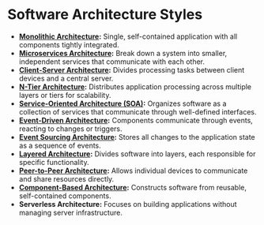 # Software Architecture Styles

* [**Monolithic Architecture**](monolithic.md)**:** Single, self-contained application with all components tightly integrated.
* [**Microservices Architecture**](microservices.md)**:** Break down a system into smaller, independent services that communicate with each other.
* [**Client-Server Architecture**](client-server.md)**:** Divides processing tasks between client devices and a central server.
* [**N-Tier Architecture**](n-tier.md)**:** Distributes application processing across multiple layers or tiers for scalability.
* [**Service-Oriented Architecture (SOA)**](service-oriented-architecture-soa.md)**:** Organizes software as a collection of services that communicate through well-defined interfaces.
* [**Event-Driven Architecture**](event-driven-architecture.md)**:** Components communicate through events, reacting to changes or triggers.
* [**Event Sourcing Architecture**](event-sourcing-architecture.md)**:** Stores all changes to the application state as a sequence of events.
* [**Layered Architecture**](layered-architecture.md)**:** Divides software into layers, each responsible for specific functionality.
* [**Peer-to-Peer Architecture**](peer-to-peer-architecture.md)**:** Allows individual devices to communicate and share resources directly.
* [**Component-Based Architecture**](component-based-architecture.md)**:** Constructs software from reusable, self-contained components.
* **Serverless Architecture:** Focuses on building applications without managing server infrastructure.
